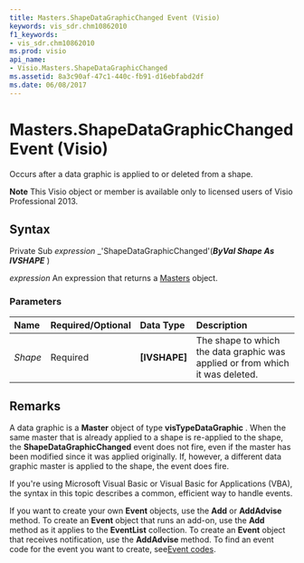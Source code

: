 ```yaml
---
title: Masters.ShapeDataGraphicChanged Event (Visio)
keywords: vis_sdr.chm10862010
f1_keywords:
- vis_sdr.chm10862010
ms.prod: visio
api_name:
- Visio.Masters.ShapeDataGraphicChanged
ms.assetid: 8a3c90af-47c1-440c-fb91-d16ebfabd2df
ms.date: 06/08/2017
---
```



# Masters.ShapeDataGraphicChanged Event (Visio)

Occurs after a data graphic is applied to or deleted from a shape.


 **Note**  This Visio object or member is available only to licensed users of Visio Professional 2013.


## Syntax

Private Sub  _expression_ _'ShapeDataGraphicChanged'(**_ByVal Shape As IVSHAPE_** )

 _expression_ An expression that returns a [Masters](./Visio.Masters.md) object.


### Parameters



|**Name**|**Required/Optional**|**Data Type**|**Description**|
|:-----|:-----|:-----|:-----|
| _Shape_|Required| **[IVSHAPE]**|The shape to which the data graphic was applied or from which it was deleted.|

## Remarks

A data graphic is a  **Master** object of type **visTypeDataGraphic** . When the same master that is already applied to a shape is re-applied to the shape, the **ShapeDataGraphicChanged** event does not fire, even if the master has been modified since it was applied originally. If, however, a different data graphic master is applied to the shape, the event does fire.

If you're using Microsoft Visual Basic or Visual Basic for Applications (VBA), the syntax in this topic describes a common, efficient way to handle events.

If you want to create your own  **Event** objects, use the **Add** or **AddAdvise** method. To create an **Event** object that runs an add-on, use the **Add** method as it applies to the **EventList** collection. To create an **Event** object that receives notification, use the **AddAdvise** method. To find an event code for the event you want to create, see[Event codes](../visio/Concepts/event-codesvisio.md).


